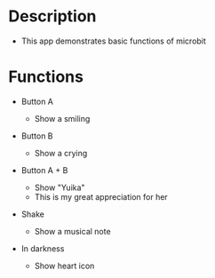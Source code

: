 # Description

- This app demonstrates basic functions of microbit

# Functions

- Button A
    - Show a smiling

- Button B
    - Show a crying

- Button A + B
    - Show "Yuika"
    - This is my great appreciation for her

- Shake
    - Show a musical note

- In darkness
    - Show heart icon